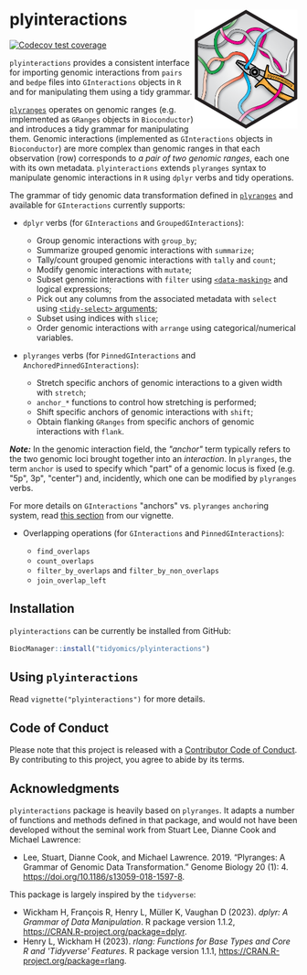 # plyinteractions <img src="man/figures/logo.png" align="right" alt="" width="180" />

<!-- badges: start -->
[![Codecov test coverage](https://codecov.io/gh/js2264/plyinteractions/branch/devel/graph/badge.svg)](https://app.codecov.io/gh/js2264/plyinteractions?branch=devel)
<!-- badges: end -->

`plyinteractions` provides a consistent interface for importing genomic 
interactions from `pairs` and `bedpe` files into `GInteractions` objects 
in `R` and for manipulating them using a tidy grammar. 

[`plyranges`](https://www.bioconductor.org/packages/release/bioc/html/plyranges.html)
operates on genomic ranges (e.g. implemented as `GRanges` 
objects in `Bioconductor`) and introduces a tidy grammar for manipulating 
them. Genomic interactions (implemented as `GInteractions` 
objects in `Bioconductor`) are more complex than genomic ranges in that each 
observation (row) corresponds to *a pair of two genomic ranges*, each one 
with its own metadata. `plyinteractions` extends `plyranges` syntax to 
manipulate genomic interactions in `R` using `dplyr` verbs and tidy operations. 

The grammar of tidy genomic data transformation defined in 
[`plyranges`](https://www.bioconductor.org/packages/release/bioc/html/plyranges.html) 
and available for `GInteractions` currently supports: 

- `dplyr` verbs (for `GInteractions` and `GroupedGInteractions`): 

  - Group genomic interactions with `group_by`; 
  - Summarize grouped genomic interactions with `summarize`; 
  - Tally/count grouped genomic interactions with `tally` and `count`; 
  - Modify genomic interactions with `mutate`; 
  - Subset genomic interactions with `filter` using
  [`<data-masking>`](https://rlang.r-lib.org/reference/args_data_masking.html) 
  and logical expressions; 
  - Pick out any columns from the associated metadata with `select` 
  using [`<tidy-select>` arguments](https://dplyr.tidyverse.org/reference/dplyr_tidy_select.html); 
  - Subset using indices with `slice`;
  - Order genomic interactions with `arrange` using categorical/numerical 
  variables. 


- `plyranges` verbs (for `PinnedGInteractions` and `AnchoredPinnedGInteractions`): 

  - Stretch specific anchors of genomic interactions to a given width with `stretch`;
  - `anchor_*` functions to control how stretching is performed; 
  - Shift specific anchors of genomic interactions with `shift`;
  - Obtain flanking `GRanges` from specific anchors of genomic interactions with `flank`.

***Note:*** In the genomic interaction field, the *"anchor"* term typically 
refers to the two genomic loci brought together into an *interaction*. In 
`plyranges`, the term `anchor` is used to specify which "part" of a genomic 
locus is fixed (e.g. "5p", 3p", "center") and, incidently, which one can be modified
by `plyranges` verbs.  

For more details on `GInteractions` "anchors" vs. `plyranges` `anchor`ing 
system, read 
[this section]([#pinned-and-anchored-ginteractions](https://tidyomics.github.io/plyinteractions/articles/plyinteractions.html#pinned-and-anchored-ginteractions)) from our vignette. 

- Overlapping operations (for `GInteractions` and `PinnedGInteractions`): 

  - `find_overlaps`
  - `count_overlaps`
  - `filter_by_overlaps` and `filter_by_non_overlaps`
  - `join_overlap_left`


## Installation

`plyinteractions` can be currently be installed from GitHub:

```r
BiocManager::install("tidyomics/plyinteractions")
```

## Using `plyinteractions`

Read `vignette("plyinteractions")` for more details. 

## Code of Conduct

Please note that this project is released with a
[Contributor Code of
Conduct](http://bioconductor.org/about/code-of-conduct/). By
contributing to this project, you agree to abide by its terms.

## Acknowledgments 

`plyinteractions` package is heavily based on `plyranges`. It adapts a 
number of functions and methods defined in that package, and would not have 
been developed without the seminal work from Stuart Lee, Dianne Cook and Michael 
Lawrence: 

- Lee, Stuart, Dianne Cook, and Michael Lawrence. 2019. “Plyranges: A Grammar of Genomic Data Transformation.” Genome Biology 20 (1): 4. https://doi.org/10.1186/s13059-018-1597-8.

This package is largely inspired by the `tidyverse`:

- Wickham H, François R, Henry L, Müller K, Vaughan D (2023). _dplyr: A Grammar of Data Manipulation_. R package version 1.1.2, <https://CRAN.R-project.org/package=dplyr>.
- Henry L, Wickham H (2023). _rlang: Functions for Base Types and Core R and 'Tidyverse' Features_. R package version 1.1.1, <https://CRAN.R-project.org/package=rlang>.

